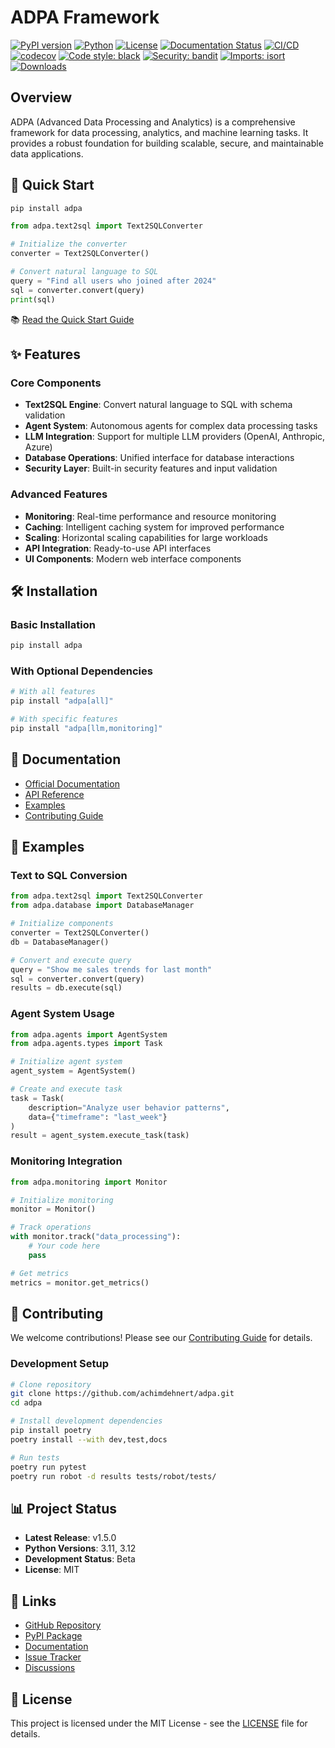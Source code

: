 # ADPA Framework

[![PyPI version](https://badge.fury.io/py/adpa.svg)](https://badge.fury.io/py/adpa)
[![Python](https://img.shields.io/pypi/pyversions/adpa.svg)](https://pypi.org/project/adpa/)
[![License](https://img.shields.io/github/license/achimdehnert/adpa.svg)](https://github.com/achimdehnert/adpa/blob/main/LICENSE)
[![Documentation Status](https://readthedocs.org/projects/adpa/badge/?version=latest)](https://adpa.readthedocs.io/en/latest/?badge=latest)
[![CI/CD](https://github.com/achimdehnert/adpa/actions/workflows/ci.yml/badge.svg)](https://github.com/achimdehnert/adpa/actions/workflows/ci.yml)
[![codecov](https://codecov.io/gh/achimdehnert/adpa/branch/main/graph/badge.svg)](https://codecov.io/gh/achimdehnert/adpa)
[![Code style: black](https://img.shields.io/badge/code%20style-black-000000.svg)](https://github.com/psf/black)
[![Security: bandit](https://img.shields.io/badge/security-bandit-yellow.svg)](https://github.com/PyCQA/bandit)
[![Imports: isort](https://img.shields.io/badge/%20imports-isort-%231674b1?style=flat&labelColor=ef8336)](https://pycqa.github.io/isort/)
[![Downloads](https://static.pepy.tech/badge/adpa)](https://pepy.tech/project/adpa)

## Overview

ADPA (Advanced Data Processing and Analytics) is a comprehensive framework for data processing, analytics, and machine learning tasks. It provides a robust foundation for building scalable, secure, and maintainable data applications.

## 🚀 Quick Start

```bash
pip install adpa
```

```python
from adpa.text2sql import Text2SQLConverter

# Initialize the converter
converter = Text2SQLConverter()

# Convert natural language to SQL
query = "Find all users who joined after 2024"
sql = converter.convert(query)
print(sql)
```

📚 [Read the Quick Start Guide](https://adpa.readthedocs.io/en/latest/quickstart/)

## ✨ Features

### Core Components

- **Text2SQL Engine**: Convert natural language to SQL with schema validation
- **Agent System**: Autonomous agents for complex data processing tasks
- **LLM Integration**: Support for multiple LLM providers (OpenAI, Anthropic, Azure)
- **Database Operations**: Unified interface for database interactions
- **Security Layer**: Built-in security features and input validation

### Advanced Features

- **Monitoring**: Real-time performance and resource monitoring
- **Caching**: Intelligent caching system for improved performance
- **Scaling**: Horizontal scaling capabilities for large workloads
- **API Integration**: Ready-to-use API interfaces
- **UI Components**: Modern web interface components

## 🛠️ Installation

### Basic Installation

```bash
pip install adpa
```

### With Optional Dependencies

```bash
# With all features
pip install "adpa[all]"

# With specific features
pip install "adpa[llm,monitoring]"
```

## 📖 Documentation

- [Official Documentation](https://adpa.readthedocs.io)
- [API Reference](https://adpa.readthedocs.io/en/latest/api/)
- [Examples](https://adpa.readthedocs.io/en/latest/examples/)
- [Contributing Guide](CONTRIBUTING.md)

## 🌟 Examples

### Text to SQL Conversion

```python
from adpa.text2sql import Text2SQLConverter
from adpa.database import DatabaseManager

# Initialize components
converter = Text2SQLConverter()
db = DatabaseManager()

# Convert and execute query
query = "Show me sales trends for last month"
sql = converter.convert(query)
results = db.execute(sql)
```

### Agent System Usage

```python
from adpa.agents import AgentSystem
from adpa.agents.types import Task

# Initialize agent system
agent_system = AgentSystem()

# Create and execute task
task = Task(
    description="Analyze user behavior patterns",
    data={"timeframe": "last_week"}
)
result = agent_system.execute_task(task)
```

### Monitoring Integration

```python
from adpa.monitoring import Monitor

# Initialize monitoring
monitor = Monitor()

# Track operations
with monitor.track("data_processing"):
    # Your code here
    pass

# Get metrics
metrics = monitor.get_metrics()
```

## 🤝 Contributing

We welcome contributions! Please see our [Contributing Guide](CONTRIBUTING.md) for details.

### Development Setup

```bash
# Clone repository
git clone https://github.com/achimdehnert/adpa.git
cd adpa

# Install development dependencies
pip install poetry
poetry install --with dev,test,docs

# Run tests
poetry run pytest
poetry run robot -d results tests/robot/tests/
```

## 📊 Project Status

- **Latest Release**: v1.5.0
- **Python Versions**: 3.11, 3.12
- **Development Status**: Beta
- **License**: MIT

## 🔗 Links

- [GitHub Repository](https://github.com/achimdehnert/adpa)
- [PyPI Package](https://pypi.org/project/adpa/)
- [Documentation](https://adpa.readthedocs.io)
- [Issue Tracker](https://github.com/achimdehnert/adpa/issues)
- [Discussions](https://github.com/achimdehnert/adpa/discussions)

## 📝 License

This project is licensed under the MIT License - see the [LICENSE](LICENSE) file for details.
